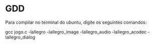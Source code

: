 # GDD

Para compilar no terminal do ubuntu, digite os seguintes comandos:

gcc jogo.c -lallegro -lallegro_image -lallegro_audio -lallegro_acodec -lallegro_dialog
